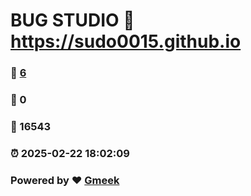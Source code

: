# BUG STUDIO :link: https://sudo0015.github.io 
### :page_facing_up: [6](https://sudo0015.github.io/tag.html) 
### :speech_balloon: 0 
### :hibiscus: 16543 
### :alarm_clock: 2025-02-22 18:02:09 
### Powered by :heart: [Gmeek](https://github.com/Meekdai/Gmeek)
